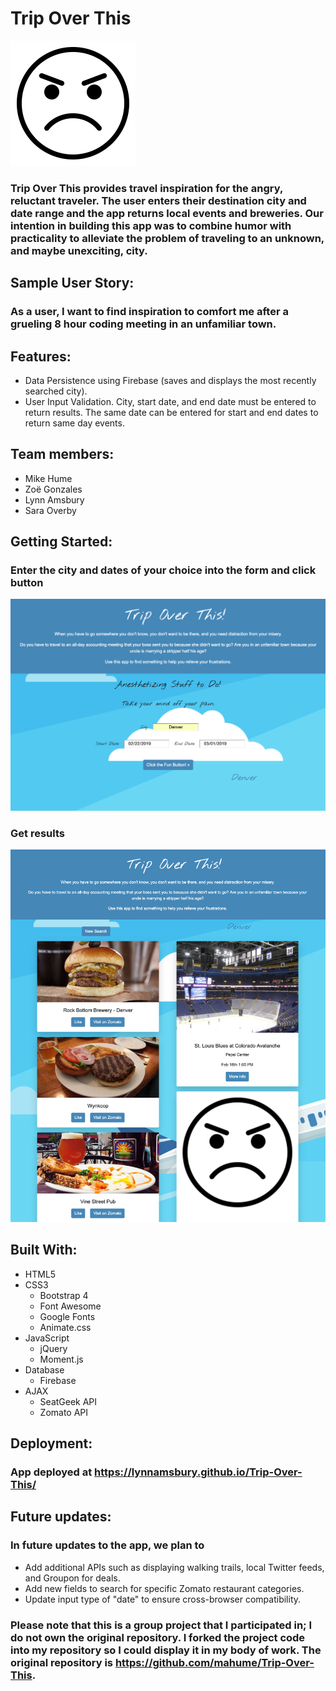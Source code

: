 # Trip Over This

![angry face](assets/images/angry.png)

### Trip Over This provides travel inspiration for the angry, reluctant traveler. The user enters their destination city and date range and the app returns local events and breweries. Our intention in building this app was to combine humor with practicality to alleviate the problem of traveling to an unknown, and maybe unexciting, city.

## Sample User Story:
### As a user, I want to find inspiration to comfort me after a grueling 8 hour coding meeting in an unfamiliar town.

## Features:
* Data Persistence using Firebase (saves and displays the most recently searched city).
* User Input Validation. City, start date, and end date must be entered to return results. The same date can be entered for start and end dates to return same day events.

## Team members:
- Mike Hume
- Zoë Gonzales
- Lynn Amsbury
- Sara Overby

## Getting Started:
### Enter the city and dates of your choice into the form and click button

![search page](assets/images/start.png)

### Get results

![results page](assets/images/results.png)


## Built With:
- HTML5
- CSS3
    - Bootstrap 4
    - Font Awesome
    - Google Fonts
    - Animate.css
- JavaScript
    - jQuery
    - Moment.js
- Database
    - Firebase
- AJAX
    - SeatGeek API
    - Zomato API

## Deployment:
### App deployed at https://lynnamsbury.github.io/Trip-Over-This/

## Future updates:
### In future updates to the app, we plan to 
* Add additional APIs such as displaying walking trails, local Twitter feeds, and Groupon for deals.
* Add new fields to search for specific Zomato restaurant categories.
* Update input type of "date" to ensure cross-browser compatibility.

### Please note that this is a group project that I participated in; I do not own the original repository. I forked the project code into my repository so I could display it in my body of work. The original repository is https://github.com/mahume/Trip-Over-This.